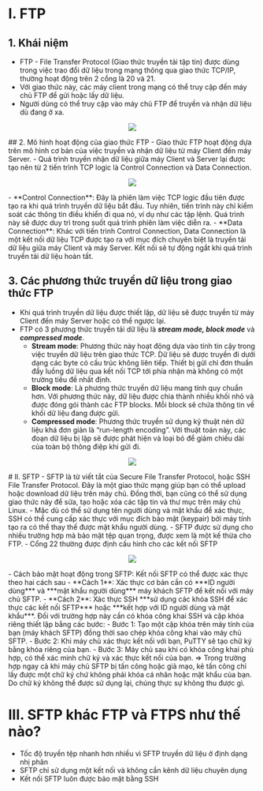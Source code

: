 # I. FTP
## 1. Khái niệm
  - FTP - File Transfer Protocol (Giao thức truyền tải tập tin) được dùng trong việc trao đổi dữ liệu trong mạng thông qua giao thức TCP/IP, thường hoạt động trên 2 cổng là 20 và 21.
  - Với giao thức này, các máy client trong mạng có thể truy cập đến máy chủ FTP để gửi hoặc lấy dữ liệu.
  - Người dùng có thể truy cập vào máy chủ FTP để truyền và nhận dữ liệu dù đang ở xa.

<p align="center">
  <img src="https://github.com/hynhdih/Training_OM/assets/82271913/686fe6a2-fcb0-48ad-84eb-8bd80c292fec">
</p>
## 2. Mô hình hoạt động của giao thức FTP
  - Giao thức FTP hoạt động dựa trên mô hình cơ bản của việc truyền và nhận dữ liệu từ máy Client đến máy Server.
  - Quá trình truyền nhận dữ liệu giữa máy Client và Server lại được tạo nên từ 2 tiến trình TCP logic là Control Connection và Data Connection.

<p align="center">
  <img src="https://github.com/hynhdih/Training_OM/assets/82271913/b0cc0951-86c4-4821-9bec-c912c17c41cf">
</p>
  - **Control Connection**: Đây là phiên làm việc TCP logic đầu tiên được tạo ra khi quá trình truyền dữ liệu bắt đầu. Tuy nhiên, tiến trình này chỉ kiểm soát các thông tin điều khiển đi qua nó, ví dụ như các tập lệnh. Quá trình này sẽ được duy trì trong suốt quá trình phiên làm việc diễn ra.
  - **Data Connection**: Khác với tiến trình Control Connection, Data Connection là một kết nối dữ liệu TCP được tạo ra với mục đích chuyên biệt là truyền tải dữ liệu giữa máy Client và máy Server. Kết nối sẽ tự động ngắt khi quá trình truyền tải dữ liệu hoàn tất.

## 3. Các phương thức truyền dữ liệu trong giao thức FTP
  - Khi quá trình truyền dữ liệu được thiết lập, dữ liệu sẽ được truyền từ máy Client đến máy Server hoặc có thể ngược lại.
  - FTP có 3 phương thức truyền tải dữ liệu là ***stream mode, block mode*** và ***compressed mode***.
    - **Stream mode**: Phương thức này hoạt động dựa vào tính tin cậy trong việc truyền dữ liệu trên giao thức TCP. Dữ liệu sẽ được truyền đi dưới dạng các byte có cấu trúc không liên tiếp. Thiết bị gửi chỉ đơn thuần đẩy luồng dữ liệu qua kết nối TCP tới phía nhận mà không có một trường tiêu đề nhất định.
    - **Block mode**: Là phương thức truyền dữ liệu mang tính quy chuẩn hơn. Với phương thức này, dữ liệu được chia thành nhiều khối nhỏ và được đóng gói thành các FTP blocks. Mỗi block sẽ chứa thông tin về khối dữ liệu đang được gửi.
    - **Compressed mode**:  Phương thức truyền sử dụng kỹ thuật nén dữ liệu khá đơn giản là “run-length encoding”. Với thuật toán này, các đoạn dữ liệu bị lặp sẽ được phát hiện và loại bỏ để giảm chiều dài của toàn bộ thông điệp khi gửi đi.
   
<p align="center">
  <img src="https://github.com/hynhdih/Training_OM/assets/82271913/f206864d-4674-43cf-8448-bc0e4f1f1241">
</p>
# II. SFTP
  - SFTP là từ viết tắt của Secure File Transfer Protocol, hoặc SSH File Transfer Protocol. Đây là một giao thức mạng giúp bạn có thể upload hoặc download dữ liệu trên máy chủ. Đồng thời, bạn cũng có thể sử dụng giao thức này để sửa, tạo hoặc xóa các tập tin và thư mục trên máy chủ Linux.
  - Mặc dù có thể sử dụng tên người dùng và mật khẩu để xác thực, SSH có thể cung cấp xác thực với mục đích bảo mật (keypair) bởi máy tính tạo ra có thể thay thế được mật khẩu người dùng.
  - SFTP được sử dụng cho nhiều trường hợp mà bảo mật tệp quan trọng, được xem là một kế thừa cho FTP.
  - Cổng 22 thường được định cấu hình cho các kết nối SFTP

<p align="center">
  <img src="https://github.com/hynhdih/Training_OM/assets/82271913/e032e744-1aa7-4186-a24f-fecba1e393cf">
</p>
  - Cách bảo mật hoạt động trong SFTP: Kết nối SFTP có thể được xác thực theo hai cách sau
    - **Cách 1**: Xác thực cơ bản cần có ***ID người dùng*** và ***mật khẩu người dùng*** máy khách SFTP để kết nối với máy chủ SFTP.
    - **Cách 2**: Xác thực SSH ***sử dụng các khóa SSH để xác thực các kết nối SFTP*** hoặc ***kết hợp với ID người dùng và mật khẩu***. Đối với trường hợp này cần có khóa công khai SSH và cặp khóa riêng thiết lập bằng các bước:
      - Bước 1: Tạo một cặp khóa trên máy tính của bạn (máy khách SFTP) đồng thời sao chép khóa công khai vào máy chủ SFTP.
      - Bước 2: Khi máy chủ xác thực kết nối với bạn, PuTTY sẽ tạo chữ ký bằng khóa riêng của bạn.
      - Bước 3: Máy chủ sau khi có khóa công khai phù hợp, có thể xác minh chữ ký và xác thực kết nối của bạn.
      => Trong trường hợp ngay cả khi máy chủ SFTP bị tấn công hoặc giả mạo, kẻ tấn công chỉ lấy được một chữ ký chứ không phải khóa cá nhân hoặc mật khẩu của bạn. Do chữ ký không thể được sử dụng lại, chúng thực sự không thu được gì.

# III. SFTP khác FTP và FTPS như thế nào?
  - Tốc độ truyền tệp nhanh hơn nhiều vì SFTP truyền dữ liệu ở định dạng nhị phân
  - SFTP chỉ sử dụng một kết nối và không cần kênh dữ liệu chuyên dụng
  - Kết nối SFTP luôn được bảo mật bằng SSH
